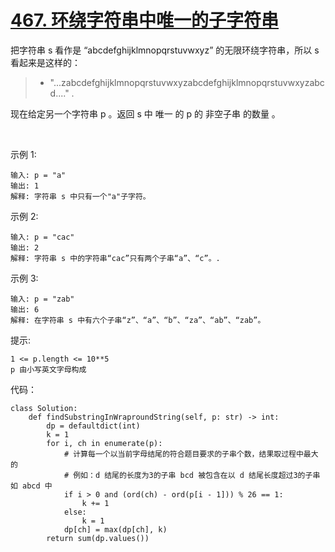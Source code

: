 # [467. 环绕字符串中唯一的子字符串](https://leetcode.cn/problems/unique-substrings-in-wraparound-string/)

把字符串 s 看作是 “abcdefghijklmnopqrstuvwxyz” 的无限环绕字符串，所以 s 看起来是这样的：

>- "...zabcdefghijklmnopqrstuvwxyzabcdefghijklmnopqrstuvwxyzabcd...." . 

现在给定另一个字符串 p 。返回 s 中 唯一 的 p 的 非空子串 的数量 。 

 

示例 1:
```
输入: p = "a"
输出: 1
解释: 字符串 s 中只有一个"a"子字符。
```
示例 2:
```
输入: p = "cac"
输出: 2
解释: 字符串 s 中的字符串“cac”只有两个子串“a”、“c”。.
```
示例 3:
```
输入: p = "zab"
输出: 6
解释: 在字符串 s 中有六个子串“z”、“a”、“b”、“za”、“ab”、“zab”。
```

提示:
```
1 <= p.length <= 10**5
p 由小写英文字母构成
```

代码：
```python3
class Solution:
    def findSubstringInWraproundString(self, p: str) -> int:
        dp = defaultdict(int)
        k = 1
        for i, ch in enumerate(p):
            # 计算每一个以当前字母结尾的符合题目要求的子串个数，结果取过程中最大的
            # 例如：d 结尾的长度为3的子串 bcd 被包含在以 d 结尾长度超过3的子串如 abcd 中
            if i > 0 and (ord(ch) - ord(p[i - 1])) % 26 == 1:
                k += 1
            else:
                k = 1
            dp[ch] = max(dp[ch], k)
        return sum(dp.values())
```